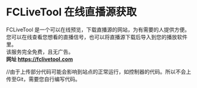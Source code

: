 # FCLiveTool 在线直播源获取
  
FCLiveTool 是一个可以在线预览，下载直播源的网站，为有需要的人提供方便。您可以在线查看您想看的直播信号，也可以将直播源下载后导入到您的播放软件里。  
该服务完全免费，且无广告。  
**网址  https://fclivetool.com**  
  
  
//由于上传部分代码可能会影响到站点的正常运行，如控制器的代码。所以不会上传至Git，需要您自行编写代码。

